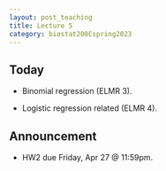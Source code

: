 ```yaml
---
layout: post_teaching
title: Lecture 5
category: biostat200Cspring2023
---
```


## Today

* Binomial regression (ELMR 3).

* Logistic regression related (ELMR 4).

## Announcement

* HW2 due Friday, Apr 27 @ 11:59pm.
